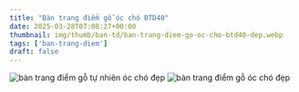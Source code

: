 ```yaml
---
title: "Bàn trang điểm gỗ óc chó BTD40"
date: 2025-03-28T07:08:27+00:00
thumbnail: img/thumb/ban-td/ban-trang-diem-go-oc-cho-btd40-dep.webp
tags: ['ban-trang-diem']
draft: false
---
```

![bàn trang điểm gỗ tự nhiên óc chó đẹp](/img/ban-td/btd40/ban-trang-diem-go-oc-cho-btd40-10.webp)
![bàn trang điểm gỗ óc chó đẹp](/img/ban-td/btd40/ban-trang-diem-go-oc-cho-btd40-11.webp)